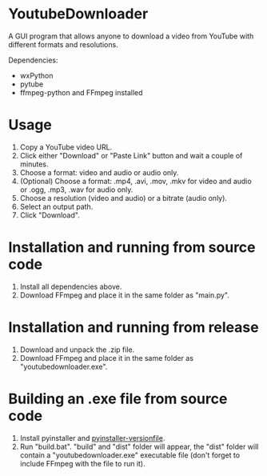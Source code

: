 # YoutubeDownloader
A GUI program that allows anyone to download a video from YouTube with different formats and resolutions.

Dependencies:
- wxPython
- pytube
- ffmpeg-python and FFmpeg installed

# Usage
1) Copy a YouTube video URL.
2) Click either "Download" or "Paste Link" button and wait a couple of minutes.
3) Choose a format: video and audio or audio only.
4) (Optional) Choose a format: .mp4, .avi, .mov, .mkv for video and audio or .ogg, .mp3, .wav for audio only.
5) Choose a resolution (video and audio) or a bitrate (audio only).
6) Select an output path.
7) Click "Download".

# Installation and running from source code
1) Install all dependencies above.
2) Download FFmpeg and place it in the same folder as "main.py".

# Installation and running from release
1) Download and unpack the .zip file.
2) Download FFmpeg and place it in the same folder as "youtubedownloader.exe".

# Building an .exe file from source code
1) Install pyinstaller and [pyinstaller-versionfile](https://pypi.org/project/pyinstaller-versionfile).
2) Run "build.bat". "build" and "dist" folder will appear, the "dist" folder will contain a "youtubedownloader.exe" executable file (don't forget to include FFmpeg with the file to run it).
